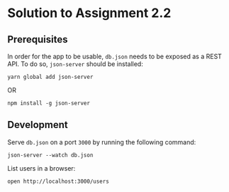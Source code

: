 # Solution to Assignment 2.2

## Prerequisites

In order for the app to be usable, `db.json` needs to be exposed as a REST API.
To do so, `json-server` should be installed:

    yarn global add json-server

OR

    npm install -g json-server

## Development

Serve `db.json` on a port `3000` by running the following command:

    json-server --watch db.json

List users in a browser:

    open http://localhost:3000/users
